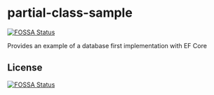 # partial-class-sample
[![FOSSA Status](https://app.fossa.com/api/projects/git%2Bgithub.com%2Fleo-oliveira-eng%2Fpartial-class-sample.svg?type=shield)](https://app.fossa.com/projects/git%2Bgithub.com%2Fleo-oliveira-eng%2Fpartial-class-sample?ref=badge_shield)

Provides an example of a database first implementation with EF Core


## License
[![FOSSA Status](https://app.fossa.com/api/projects/git%2Bgithub.com%2Fleo-oliveira-eng%2Fpartial-class-sample.svg?type=large)](https://app.fossa.com/projects/git%2Bgithub.com%2Fleo-oliveira-eng%2Fpartial-class-sample?ref=badge_large)